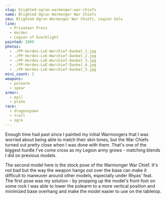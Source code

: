 ```yaml
---
slug: blighted-ogrun-warmonger-war-chiefs
name: Blighted Ogrun Warmonger War Chiefs
sku: Blighted Ogrun Warmonger War Chiefs, Legion Solo
line:
  - Privateer Press
  - Hordes
  - Legion of Everblight
painted: 2009
photos:
  - ./PP-Hordes-LoE-Warchief-Dankel_1.jpg
  - ./PP-Hordes-LoE-Warchief-Dankel_2.jpg
  - ./PP-Hordes-LoE-Warchief-Dankel_3.jpg
  - ./PP-Hordes-LoE-Warchief-Dankel_4.jpg
  - ./PP-Hordes-LoE-Warchief-Dankel_5.jpg
mini_count: 2
weapons:
  - polearm
  - spear
armor:
  - mail
  - plate
race:
  - dragonspawn
  - troll
  - ogre
---
```


Enough time had past since I painted my initial Warmongers that I was worried about being able to match their skin tones, but the War Chiefs turned out pretty close when I was done with them. That's one of the biggest hurdle I've come cross as my Legion army grows - matching blends I did on previous models.

The second model here is the stock pose of the Warmonger War Chief. It's not bad but the way the weapon hangs out over the base can make it difficult to maneuver around other models, especially under Rhyas' feat. The first pose was my solution - by propping up the model's front foot on some rock I was able to lower the polearm to a more vertical position and minimized base overhang and make the model easier to use on the tabletop.
